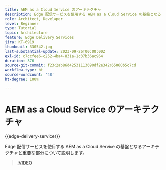 ```yaml
---
title: AEM as a Cloud Service のアーキテクチャ
description: Edge 配信サービスを使用する AEM as a Cloud Service の基盤となるアーキテクチャと重要な部分について説明します。
role: Architect, Developer
level: Beginner
type: Tutorial
topic: Architecture
feature: Edge Delivery Services
jira: KT-6919
thumbnail: 330542.jpg
last-substantial-update: 2023-09-26T00:00:00Z
exl-id: c7ccfee6-c252-4ba4-831a-1c37b36ac964
duration: 376
source-git-commit: f23c2ab86d42531113690df2e342c65060b5c7cd
workflow-type: ht
source-wordcount: '48'
ht-degree: 100%

---
```


# AEM as a Cloud Service のアーキテクチャ

{{edge-delivery-services}}

Edge 配信サービスを使用する AEM as a Cloud Service の基盤となるアーキテクチャと重要な部分について説明します。

>[!VIDEO](https://video.tv.adobe.com/v/330542?quality=12&learn=on)
